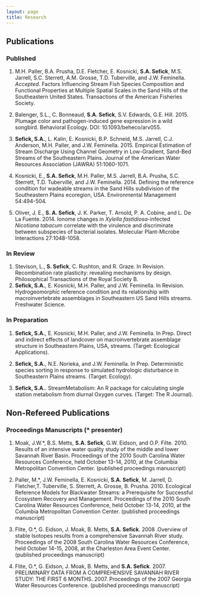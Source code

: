 ```yaml
---
layout: page
title: Research
---
```

## Publications

### Published

1.  M.H. Paller, B.A. Prusha, D.E. Fletcher, E. Kosnicki, **S.A. Sefick**, M.S. Jarrell, S.C. Sterrett, A.M. Grosse, T.D. Tuberville, and J.W. Feminella. *Accepted*. Factors Influencing Stream Fish Species Composition and Functional Properties at Multiple Spatial Scales in the Sand Hills of the Southeastern United States. Transactions of the American Fisheries Society.

2.  Balenger, S.L., C. Bonneaud, **S.A. Sefick**, S.V. Edwards, G.E. Hill. 2015. Plumage color and pathogen-induced gene expression in a wild songbird. Behavioral Ecology. DOI: 10.1093/beheco/arv055.

3.  **Sefick, S.A.**, L. Kalin, E. Kosnicki, B.P. Schneid, M.S. Jarrell, C.J. Anderson, M.H. Paller, and J.W. Feminella. 2015. Empirical Estimation of Stream Discharge Using Channel Geometry in Low-Gradient, Sand-Bed Streams of the Southeastern Plains. Journal of the American Water Resources Association (JAWRA) 51:1060-1071.

4.  Kosnicki, E., **S.A. Sefick**, M.H. Paller, M.S. Jarrell, B.A. Prusha, S.C. Sterrett, T.D. Tuberville, and J.W. Feminella. 2014. Defining the reference condition for wadeable streams in the Sand Hills subdivision of the Southeastern Plains ecoregion, USA. Environmental Management 54:494-504.

5.  Oliver, J. E., **S. A. Sefick**, J. K. Parker, T. Arnold, P. A. Cobine, and L. De La Fuente. 2014. Ionome changes in *Xylella fastidiosa*-infected *Nicotiana tabacum* correlate with the virulence and discriminate between subspecies of bacterial isolates. Molecular Plant-Microbe Interactions 27:1048-1058.

### In Review

1.  Stevison, L., **S. Sefick**, C. Rushton, and R. Graze. In Revision. Recombination rate plasticity: revealing mechanisms by design. Philosophical Transactions of the Royal Society B.
2.  **Sefick, S.A.**, E. Kosnicki, M.H. Paller, and J.W. Feminella. In Revision. Hydrogeomorphic reference condition and its relationship with macroinvertebrate assemblages in Southeastern US Sand Hills streams. Freshwater Science.

### In Preparation

1.  **Sefick, S.A.**, E. Kosnicki, M.H. Paller, and J.W. Feminella. In Prep. Direct and indirect effects of landcover on macroinvertebrate assemblage structure in Southeastern Plains, USA, streams. (Target: Ecological Applications).

2.  **Sefick, S.A.**, N.E. Norieka, and J.W. Feminella. In Prep. Deterministic species sorting in response to simulated hydrologic disturbance in Southeastern Plains streams. (Target: Ecology).

3.  **Sefick, S.A.**. StreamMetabolism: An R package for calculating single station metabolism from diurnal Oxygen curves. (Target: The R Journal).

## Non-Refereed Publications

### Proceedings Manuscripts (\* presenter)

1.  Moak, J.W.\*, B.S. Metts, **S.A. Sefick**, G.W. Eidson, and O.P. Filte. 2010. Results of an intensive water quality study of the middle and lower Savannah River Basin. Proceedings of the 2010 South Carolina Water Resources Conference, held October 13-14, 2010, at the Columbia Metropolitan Convention Center. (published proceedings manuscript)

2.  Paller, M.\*, J.W. Feminella, E. Kosnicki, **S.A. Sefick**, M. Jarrell, D. Fletcher,T. Tuberville, S. Sterrett, A. Grosse, B. Prusha. 2010. Ecological Reference Models for Blackwater Streams: a Prerequisite for Successful Ecosystem Recovery and Management. Proceedings of the 2010 South Carolina Water Resources Conference, held October 13-14, 2010, at the Columbia Metropolitan Convention Center. (published proceedings manuscript)

3.  Flite, O.\*, G. Eidson, J. Moak, B. Metts, **S.A. Sefick**. 2008 .Overview of stable Isotopes results from a comprehensive Savannah River study. Proceedings of the 2008 South Carolina Water Resources Conference, held October 14-15, 2008, at the Charleston Area Event Center. (published proceedings manuscript)

4.  Flite, O.\*, G. Eidson, J. Moak, B. Metts, and **S.A. Sefick**. 2007. PRELIMINARY DATA FROM A COMPREHENSIVE SAVANNAH RIVER STUDY: THE FIRST 6 MONTHS. 2007. Proceedings of the 2007 Georgia Water Resources Conference. (published proceedings manuscript)
